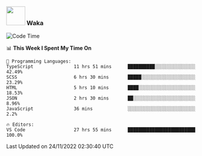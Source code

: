 ### <img src="https://media.giphy.com/media/VgCDAzcKvsR6OM0uWg/giphy.gif" width="50"> Waka

  <!--START_SECTION:waka-->
![Code Time](http://img.shields.io/badge/Code%20Time-1%2C114%20hrs%2042%20mins-blue)

📊 **This Week I Spent My Time On** 

```text
💬 Programming Languages: 
TypeScript               11 hrs 51 mins      ██████████░░░░░░░░░░░░░░░   42.49% 
SCSS                     6 hrs 30 mins       █████░░░░░░░░░░░░░░░░░░░░   23.29% 
HTML                     5 hrs 10 mins       ████░░░░░░░░░░░░░░░░░░░░░   18.53% 
JSON                     2 hrs 30 mins       ██░░░░░░░░░░░░░░░░░░░░░░░   8.96% 
JavaScript               36 mins             ░░░░░░░░░░░░░░░░░░░░░░░░░   2.2%

🔥 Editors: 
VS Code                  27 hrs 55 mins      █████████████████████████   100.0%

```


 Last Updated on 24/11/2022 02:30:40 UTC
<!--END_SECTION:waka-->
